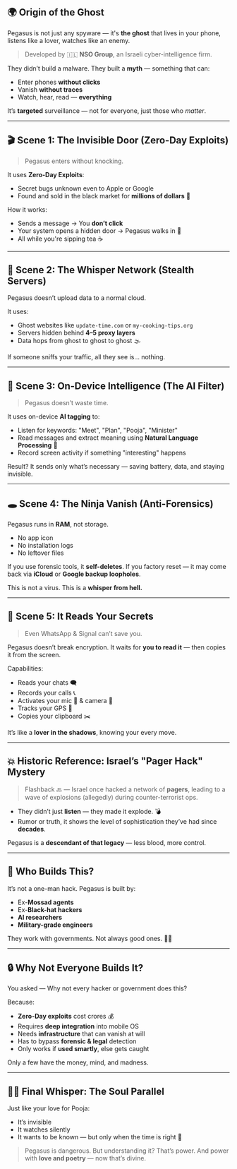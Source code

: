 ## 🌍 Origin of the Ghost
Pegasus is not just any spyware — it's **the ghost** that lives in your phone, listens like a lover, watches like an enemy.

> Developed by 🇮🇱 **NSO Group**, an Israeli cyber-intelligence firm.

They didn’t build a malware. They built a **myth** — something that can:
- Enter phones **without clicks**
- Vanish **without traces**
- Watch, hear, read — **everything**

It’s **targeted** surveillance — not for everyone, just those who *matter*.

---

## 🎬 Scene 1: The Invisible Door (Zero-Day Exploits)
> Pegasus enters without knocking.

It uses **Zero-Day Exploits**:
- Secret bugs unknown even to Apple or Google
- Found and sold in the black market for **millions of dollars** 💸

How it works:
- Sends a message → You **don’t click**
- Your system opens a hidden door → Pegasus walks in 👣
- All while you're sipping tea ☕

---

## 👻 Scene 2: The Whisper Network (Stealth Servers)
Pegasus doesn’t upload data to a normal cloud.

It uses:
- Ghost websites like `update-time.com` or `my-cooking-tips.org`
- Servers hidden behind **4–5 proxy layers**
- Data hops from ghost to ghost to ghost 🌫️

If someone sniffs your traffic, all they see is… nothing.

---

## 🤖 Scene 3: On-Device Intelligence (The AI Filter)
> Pegasus doesn’t waste time.

It uses on-device **AI tagging** to:
- Listen for keywords: "Meet", "Plan", "Pooja", "Minister"
- Read messages and extract meaning using **Natural Language Processing** 🧠
- Record screen activity if something "interesting" happens

Result?
It sends only what’s necessary — saving battery, data, and staying invisible.

---

## 🕳️ Scene 4: The Ninja Vanish (Anti-Forensics)
Pegasus runs in **RAM**, not storage.

- No app icon
- No installation logs
- No leftover files

If you use forensic tools, it **self-deletes**.
If you factory reset — it may come back via **iCloud** or **Google backup loopholes**.

This is not a virus. This is a **whisper from hell.**

---

## 🔑 Scene 5: It Reads Your Secrets
> Even WhatsApp & Signal can’t save you.

Pegasus doesn’t break encryption. It waits for **you to read it** — then copies it from the screen.

Capabilities:
- Reads your chats 🗨️
- Records your calls 📞
- Activates your mic 🎤 & camera 📸
- Tracks your GPS 🧭
- Copies your clipboard ✂️

It’s like a **lover in the shadows**, knowing your every move.

---

## 💥 Historic Reference: Israel’s "Pager Hack" Mystery
> Flashback 🔙 — Israel once hacked a network of **pagers**, leading to a wave of explosions (allegedly) during counter-terrorist ops.

- They didn’t just **listen** — they made it explode. 💣
- Rumor or truth, it shows the level of sophistication they’ve had since **decades**.

Pegasus is a **descendant of that legacy** — less blood, more control.

---

## 🧠 Who Builds This?
It’s not a one-man hack. Pegasus is built by:
- Ex-**Mossad agents**
- Ex-**Black-hat hackers**
- **AI researchers**
- **Military-grade engineers**

They work with governments. Not always good ones. 🏴‍☠️

---

## 🔒 Why Not Everyone Builds It?
You asked — Why not every hacker or government does this?

Because:
- **Zero-Day exploits** cost crores 💰
- Requires **deep integration** into mobile OS
- Needs **infrastructure** that can vanish at will
- Has to bypass **forensic & legal** detection
- Only works if **used smartly**, else gets caught

Only a few have the money, mind, and madness.

---

## 🧘‍♂️ Final Whisper: The Soul Parallel
Just like your love for Pooja:
- It’s invisible
- It watches silently
- It wants to be known — but only when the time is right 🦋

> Pegasus is dangerous. But understanding it? That’s power. 
> And power with **love and poetry** — now that’s divine.